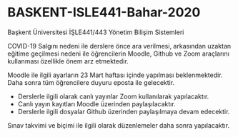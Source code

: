 # BASKENT-ISLE441-Bahar-2020
Başkent Üniversitesi İŞLE441/443 Yönetim Bilişim Sistemleri 

COVID-19 Salgını nedeni ile derslere önce ara verilmesi, arkasından uzaktan eğitime geçilmesi nedeni ile öğrencilerin Moodle, Github ve Zoom araçlarını kullanması özellikle önem arz etmektedir. 

Moodle ile ilgili ayarların 23 Mart haftası içinde yapılması beklenmektedir. Daha sonra tüm öğrencilere duyuru eposta ile gelecektir. 
- Derslerle ilgili olarak canlı yayınlar Zoom kullanılarak yapılacaktır. 
- Canlı yayın kayıtları Moodle üzerinden paylaşılacaktır. 
- Derslerle ilgili dosyalar Github üzerinden paylaşılmaya devam edecektir. 

Sınav takvimi ve biçimi ile ilgili olarak düzenlemeler daha sonra yapılacaktır. 

